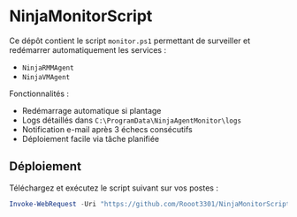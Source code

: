 # NinjaMonitorScript

Ce dépôt contient le script `monitor.ps1` permettant de surveiller et redémarrer automatiquement les services :

- `NinjaRMMAgent`
- `NinjaVMAgent`

Fonctionnalités :
- Redémarrage automatique si plantage
- Logs détaillés dans `C:\ProgramData\NinjaAgentMonitor\logs`
- Notification e-mail après 3 échecs consécutifs
- Déploiement facile via tâche planifiée

## Déploiement

Téléchargez et exécutez le script suivant sur vos postes :

```powershell
Invoke-WebRequest -Uri "https://github.com/Rooot3301/NinjaMonitorScript/blob/main/monitor.ps1" -OutFile "C:\ProgramData\NinjaAgentMonitor\monitor.ps1"

